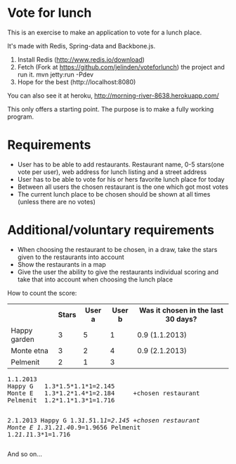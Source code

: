 Vote for lunch
==========================

This is an exercise to make an application to vote for a lunch place.

It's made with Redis, Spring-data and Backbone.js.

1. Install Redis (http://www.redis.io/download)
2. Fetch (Fork at https://github.com/jelinden/voteforlunch) the project and run it. mvn jetty:run -Pdev
3. Hope for the best (http://localhost:8080)

You can also see it at heroku, http://morning-river-8638.herokuapp.com/

This only offers a starting point. The purpose is to make a fully working program.

Requirements
=============

- User has to be able to add restaurants. Restaurant name, 0-5 stars(one vote per user), web address for lunch listing and a street address
- User has to be able to vote for his or hers favorite lunch place for today
- Between all users the chosen restaurant is the one which got most votes
- The current lunch place to be chosen should be shown at all times (unless there are no votes)

Additional/voluntary requirements
=======================

- When choosing the restaurant to be chosen, in a draw, take the stars given to the restaurants into account
- Show the restaurants in a map
- Give the user the ability to give the restaurants individual scoring and take that into account when choosing the lunch place

How to count the score:
<table>  
<tr><th></th>              <th>Stars</th>   <th>User a</th>    <th>User b</th>    <th>Was it chosen in the last 30 days?</th></tr>
<tr><td>Happy garden</td>  <td>3</td>       <td>5</td>         <td>1</td>         <td>0.9 (1.1.2013)</td></tr>
<tr><td>Monte etna</td>    <td>3</td>       <td>2</td>         <td>4</td>         <td>0.9 (2.1.2013)</td></tr>
<tr><td>Pelmenit</td>      <td>2</td>       <td>1</td>         <td>3</td>         <td></td></tr>
</table>
<pre>
1.1.2013
Happy G   1.3*1.5*1.1*1=2.145
Monte E   1.3*1.2*1.4*1=2.184     +chosen restaurant
Pelmenit  1.2*1.1*1.3*1=1.716

2.1.2013
Happy G   1.3*1.5*1.1*1=2.145     +chosen restaurant
Monte E   1.3*1.2*1.4*0.9=1.9656
Pelmenit  1.2*1.1*1.3*1=1.716 
</pre>
And so on...






